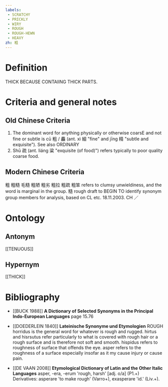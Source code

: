 ```yaml
---
labels: 
 - SCRATCHY
 - PRICKLY
 - WIRY
 - ROUGH
 - ROUGH-HEWN
 - HEAVY
zh: 粗
---
```


# Definition
THICK BECAUSE CONTAIING THICK PARTS.
# Criteria and general notes
## Old Chinese Criteria
1. The dominant word for anything physically or otherwise coarsE and not fine or subtle is cū 粗 / 麤 (ant. xì 細 "fine" and jīng 精 "subtle and exquisite"). See also ORDINARY
2. Shū 疏 (ant. liáng 粱 "exquisite (of food)") refers typically to poor quality coarse food.
## Modern Chinese Criteria
粗
粗糙
毛糙
粗陋
粗劣
粗拉
粗疏
粗笨 refers to clumsy unwieldiness, and the word is marginal in the group.
糙
rough draft to BEGIN TO identify synonym group members for analysis, based on CL etc. 18.11.2003. CH ／
# Ontology

## Antonym
[[TENUOUS]]
## Hypernym
[[THICK]]
# Bibliography
- [[BUCK 1988]]
**A Dictionary of Selected Synonyms in the Principal Indo-European Languages** page 15.76

- [[DOEDERLEIN 1840]]
**Lateinische Synonyme und Etymologien** 
ROUGH
horridus is the general word for whatever is rough and rugged.
hirtus and hisrsutus refer particularly to what is covered with rough hair or a rough surface and is therefore not soft and smooth.
hispidus refers to roughness of surface that offends the eye.
asper refers to the roughness of a surface especially insofar as it my cause injury or cause pain.
- [[DE VAAN 2008]]
**Etymological Dictionary of Latin and the Other Italic Languages** 
asper, -era, -erum 'rough, harsh' [adj. o/a] (P1.+)
Derivatives: asperare 'to make rough' (Varro+), exasperare 'id.' (Liv.+).